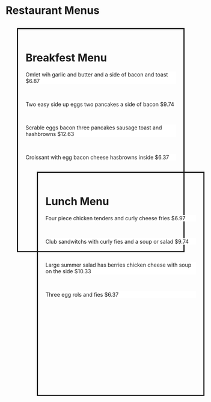 <!DOCTYPE html>
<html lang="en-us">
    <head>
        <h1>Restaurant Menus</h1>
        <meta charset="UTF-8">
        <meta name ="viewport" content="width = device-width,initial-scale=1.0">
        <meta name ="author" content="Kira Zamora">
        <meta name ="keywords" content="restaurant menu,menus,restaurant">
        <meta name ="desciption" content="differnt menus">
    </head>
</html>
<body>
    <style>
        #example1 {
            background-image: url(https://upload.wikimedia.org/wikipedia/commons/b/bc/Elephant.jpg), url(https://upload.wikimedia.org/wikipedia/commons/b/bc/Elephant.jpg);
            background-repeat: repeat;
            margin: 30px;
            border: 3px solid;
            width: 400;
            height: 550;
            padding: 20px;
        }
    </style>
    <body>
        <p>
            <div id="example1">
                <h1>Breakfest Menu</h1>
                <dl style="list-style-type: none;">
                    <dt><p style="background-color:#FFFFFF;">
                        Omlet wih garlic and butter and a side of bacon and toast $6.87
                    </p>
                    </dt><br>
                    <dt><p style="background-color:#FFFFFF;">
                        Two easy side up eggs two pancakes a side of bacon $9.74
                    </p>
                    </dt><br>
                    <dt><p style="background-color:#FFFFFF;">
                        Scrable eggs bacon three pancakes sausage toast and hashbrowns $12.63
                    </p>
                    </dt><br>
                    <dt><p style="background-color:#FFFFFF;">
                        Croissant with egg bacon cheese hasbrowns inside $6.37
                    </p>
                </dl>
            </p>
        </body>
<body>
    <style>
        #example1 {
            background-image: url(https://upload.wikimedia.org/wikipedia/commons/d/d5/African_elephant_%2821061038745%29.jpg),                 url(https://upload.wikimedia.org/wikipedia/commons/d/d5/African_elephant_%2821061038745%29.jpg);
            background-repeat: repeat;
            margin: 30px;
            border: 3px solid;
            width: 400;
            height: 550;
            padding: 20px;
        }
    </style>
    <body>
        <p>
            <div id="example1">
                <h1>Lunch Menu</h1>
                <dl style="list-style-type: none;">
                    <dt><p style="background-color:#FFFFFF;">
                        Four piece chicken tenders and curly cheese fries $6.97
                    </p>
                    </dt><br>
                    <dt><p style="background-color:#FFFFFF;">
                        Club sandwitchs with curly fies and a soup or salad $9.74
                    </p>
                    </dt><br>
                    <dt><p style="background-color:#FFFFFF;">
                        Large summer salad has berries chicken cheese with soup on the side  $10.33
                    </p>
                    </dt><br>
                    <dt><p style="background-color:#FFFFFF;">
                        Three egg rols and fies $6.37
                    </p>
                    </dl>
                </p>
            </body>
